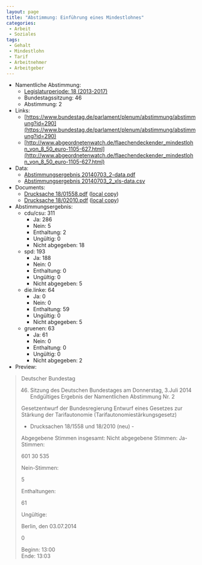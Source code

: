 ```yaml
---
layout: page
title: "Abstimmung: Einführung eines Mindestlohnes"
categories:
 - Arbeit
 - Soziales
tags:
 - Gehalt
 - Mindestlohn
 - Tarif
 - Arbeitnehmer
 - Arbeitgeber
---
```


* Namentliche Abstimmung:
    * [Legislaturperiode: 18 (2013-2017)](https://de.wikipedia.org/wiki/18._Deutscher_Bundestag)
    * Bundestagssitzung: 46
    * Abstimmung: 2
* Links: 
    * [https://www.bundestag.de/parlament/plenum/abstimmung/abstimmung?id=290](https://www.bundestag.de/parlament/plenum/abstimmung/abstimmung?id=290)
    * [http://www.abgeordnetenwatch.de/flaechendeckender_mindestlohn_von_8_50_euro-1105-627.html](http://www.abgeordnetenwatch.de/flaechendeckender_mindestlohn_von_8_50_euro-1105-627.html)
* Data: 
    * [Abstimmungsergebnis 20140703_2-data.pdf](/res/abstimmungsliste/20140703_2-data.pdf)
    * [Abstimmungsergebnis 20140703_2_xls-data.csv](/res/abstimmungsliste/analyses/20140703_2_xls-data.csv)
* Documents: 
    * [Drucksache 18/01558.pdf](http://dip21.bundestag.de/dip21/btd/18/015/1801558.pdf) ([local copy](/res/abstimmungsdaten/018-046-02/1801558.pdf))
    * [Drucksache 18/02010.pdf](http://dip21.bundestag.de/dip21/btd/18/020/1802010.pdf) ([local copy](/res/abstimmungsdaten/018-046-02/1802010.pdf))
* Abstimmungsergebnis:
    * cdu/csu: 311
        * Ja: 286
        * Nein: 5
        * Enthaltung: 2
        * Ungültig: 0
        * Nicht abgegeben: 18
    * spd: 193
        * Ja: 188
        * Nein: 0
        * Enthaltung: 0
        * Ungültig: 0
        * Nicht abgegeben: 5
    * die.linke: 64
        * Ja: 0
        * Nein: 0
        * Enthaltung: 59
        * Ungültig: 0
        * Nicht abgegeben: 5
    * gruenen: 63
        * Ja: 61
        * Nein: 0
        * Enthaltung: 0
        * Ungültig: 0
        * Nicht abgegeben: 2
* Preview: 
> Deutscher Bundestag
> 
> 46. Sitzung des Deutschen Bundestages
> am Donnerstag, 3.Juli 2014
> Endgültiges Ergebnis der Namentlichen Abstimmung Nr. 2
> 
> Gesetzentwurf der Bundesregierung
> Entwurf eines Gesetzes zur Stärkung der Tarifautonomie (Tarifautonomiestärkungsgesetz)
> - Drucksachen 18/1558 und 18/2010 (neu) -
> 
> Abgegebene Stimmen insgesamt:
> Nicht abgegebene Stimmen:
> Ja-Stimmen:
> 
> 601
> 30
> 535
> 
> Nein-Stimmen:
> 
> 5
> 
> Enthaltungen:
> 
> 61
> 
> Ungültige:
> 
> Berlin, den 03.07.2014
> 
> 0
> 
> Beginn: 13:00  
> Ende: 13:03
